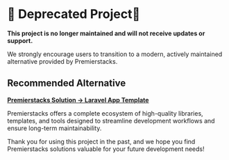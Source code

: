 # 🚨 Deprecated Project🚨

**This project is no longer maintained and will not receive updates or support.**

We strongly encourage users to transition to a modern, actively maintained alternative provided by Premierstacks.

## Recommended Alternative

**[Premierstacks Solution → Laravel App Template](https://github.com/premierstacks/laravel-app-template)**

Premierstacks offers a complete ecosystem of high-quality libraries, templates, and tools designed to streamline development workflows and ensure long-term maintainability.

Thank you for using this project in the past, and we hope you find Premierstacks solutions valuable for your future development needs!

